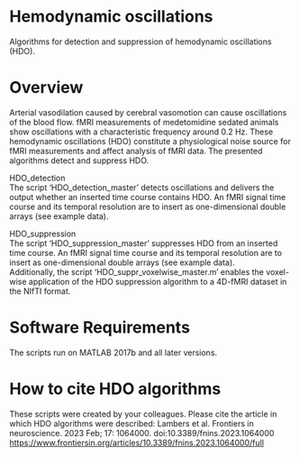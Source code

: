 # Hemodynamic oscillations
Algorithms for detection and suppression of hemodynamic oscillations (HDO).

# Overview
Arterial vasodilation caused by cerebral vasomotion can cause oscillations of the blood flow. fMRI measurements of medetomidine sedated animals show oscillations with a characteristic frequency around 0.2 Hz. These hemodynamic oscillations (HDO) constitute a physiological noise source for fMRI measurements and affect analysis of fMRI data.
The presented algorithms detect and suppress HDO.

HDO_detection <br>
The script ‘HDO_detection_master’ detects oscillations and delivers the output whether an inserted time course contains HDO. An fMRI signal time course and its temporal resolution are to insert as one-dimensional double arrays (see example data).

HDO_suppression<br>
The script ‘HDO_suppression_master’ suppresses HDO from an inserted time course. An fMRI signal time course and its temporal resolution are to insert as one-dimensional double arrays (see example data). <br>
Additionally, the script ‘HDO_suppr_voxelwise_master.m’ enables the voxel-wise application of the HDO suppression algorithm to a 4D-fMRI dataset in the NIfTI format.

# Software Requirements
The scripts run on MATLAB 2017b and all later versions.

# How to cite HDO algorithms
These scripts were created by your colleagues. Please cite the article in which HDO algorithms were described:
Lambers et al. Frontiers in neuroscience. 2023 Feb; 17: 1064000. doi:10.3389/fnins.2023.1064000
https://www.frontiersin.org/articles/10.3389/fnins.2023.1064000/full

